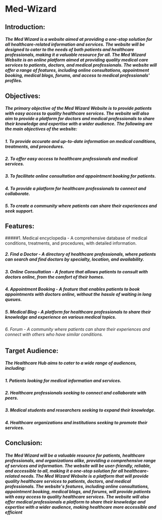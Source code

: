 # Med-Wizard

## Introduction:

##### The Med Wizard is a website aimed at providing a one-stop solution for all healthcare-related information and services. The website will be designed to cater to the needs of both patients and healthcare professionals, making it a valuable resource for all. The Med Wizard Website is an online platform aimed at providing quality medical care services to patients, doctors, and medical professionals. The website will offer a range of features, including online consultations, appointment booking, medical blogs, forums, and access to medical professionals' profiles.

## Objectives:

##### The primary objective of the Med Wizard Website is to provide patients with easy access to quality healthcare services. The website will also aim to provide a platform for doctors and medical professionals to share their knowledge and expertise with a wider audience. The following are the main objectives of the website:

##### 1.	To provide accurate and up-to-date information on medical conditions, treatments, and procedures.
##### 2.	To offer easy access to healthcare professionals and medical services.
##### 3.	To facilitate online consultation and appointment booking for patients.
##### 4.	To provide a platform for healthcare professionals to connect and collaborate.
##### 5.	To create a community where patients can share their experiences and seek support.

## Features:

#####1.	Medical encyclopedia - A comprehensive database of medical conditions, treatments, and procedures, with detailed information.
##### 2.	Find a Doctor - A directory of healthcare professionals, where patients can search and find doctors by specialty, location, and availability.
##### 3.	Online Consultation - A feature that allows patients to consult with doctors online, from the comfort of their homes.
##### 4.	Appointment Booking - A feature that enables patients to book appointments with doctors online, without the hassle of waiting in long queues.
##### 5.	Medical Blog - A platform for healthcare professionals to share their knowledge and experience on various medical topics.
###### 6.	Forum - A community where patients can share their experiences and connect with others who have similar conditions.

## Target Audience:
##### The Healthcare Hub aims to cater to a wide range of audiences, including:
##### 1.	Patients looking for medical information and services.
##### 2.	Healthcare professionals seeking to connect and collaborate with peers.
##### 3.	Medical students and researchers seeking to expand their knowledge.
##### 4.	Healthcare organizations and institutions seeking to promote their services.

## Conclusion:
##### The Med Wizard will be a valuable resource for patients, healthcare professionals, and organizations alike, providing a comprehensive range of services and information. The website will be user-friendly, reliable, and accessible to all, making it a one-stop solution for all healthcare-related needs. The Med Wizard Website is a platform that will provide quality healthcare services to patients, doctors, and medical professionals. The website's features, including online consultations, appointment booking, medical blogs, and forums, will provide patients with easy access to quality healthcare services. The website will also offer medical professionals a platform to share their knowledge and expertise with a wider audience, making healthcare more accessible and efficient
